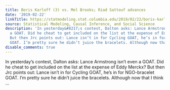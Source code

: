 ```yaml
---
title: Boris Karloff (3) vs. Mel Brooks; Riad Sattouf advances
date: '2019-02-22'
linkTitle: https://statmodeling.stat.columbia.edu/2019/02/22/boris-karloff-3-vs-mel-brooks-riad-sattouf-advances/
source: Statistical Modeling, Causal Inference, and Social Science
description: 'In yesterday&#8217;s contest, Dalton asks: Lance Armstrong isn’t even
  a GOAT. Did he cheat to get included on the list at the expense of Eddy Merckx?
  But then Jrc points out: Lance isn’t in for Cycling GOAT, he’s in for NGO-bracelet
  GOAT. I’m pretty sure he didn’t juice the bracelets. Although now that I think ...'
disable_comments: true
---
```

In yesterday&#8217;s contest, Dalton asks: Lance Armstrong isn’t even a GOAT. Did he cheat to get included on the list at the expense of Eddy Merckx? But then Jrc points out: Lance isn’t in for Cycling GOAT, he’s in for NGO-bracelet GOAT. I’m pretty sure he didn’t juice the bracelets. Although now that I think ...